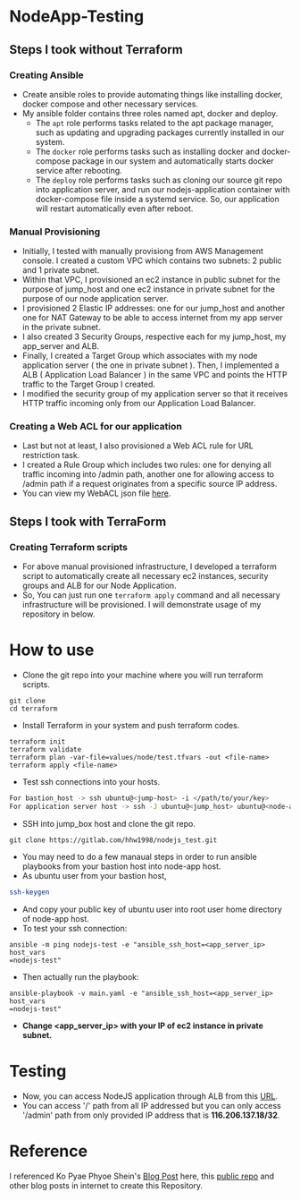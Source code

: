 # NodeApp-Testing



## Steps I took without Terraform

### Creating Ansible 

- Create ansible roles to provide automating things like installing docker, docker compose and other necessary services.
- My ansible folder contains three roles named apt, docker and deploy.
    - The `apt` role performs tasks related to the apt package manager, such as updating and upgrading packages currently installed in our system.
    - The `docker` role performs tasks such as installing docker and docker-compose package in our system and automatically starts docker service after rebooting. 
    - The `deploy` role performs tasks such as cloning our source git repo into application server, and run our nodejs-application container with docker-compose file inside a systemd service. So, our application will restart automatically even after reboot.

### Manual Provisioning

- Initially, I tested with manually provisiong from AWS Management console. I created a custom VPC which contains two subnets: 2 public and 1 private subnet. 
- Within that VPC, I provisioned an ec2 instance in public subnet for the purpose of jump_host and one ec2 instance in private subnet for the purpose of our node application server.
- I provisioned 2 Elastic IP addresses: one for our jump_host and another one for NAT Gateway to be able to access internet from my app server in the private subnet.
- I also created 3 Security Groups, respective each for my jump_host, my app_server and ALB. 
- Finally, I created a Target Group which associates with my node application server ( the one in private subnet ). Then, I implemented a ALB ( Application Load Balancer ) in the same VPC and points the HTTP traffic to the Target Group I created.
- I modified the security group of my application server so that it receives HTTP traffic incoming only from our Application Load Balancer.

### Creating a Web ACL for our application

- Last but not at least, I also provisioned a Web ACL rule for URL restriction task. 
- I created a Rule Group which includes two rules: one for denying all traffic incoming into /admin path, another one for allowing access to /admin path if a request originates from a specific source IP address.
- You can view my WebACL json file [here](./webACL.json).


## Steps I took with TerraForm

### Creating Terraform scripts
- For above manual provisioned infrastructure, I developed a terraform script to automatically create all necessary ec2 instances, security groups and ALB for our Node Application.
- So, You can just run one `terraform apply` command and all necessary infrastructure will be provisioned. I will demonstrate usage of my repository in below. 


# How to use
- Clone the git repo into your machine where you will run terraform scripts.
```
git clone 
cd terraform 
```
- Install Terraform in your system and push terraform codes.
```
terraform init
terraform validate
terraform plan -var-file=values/node/test.tfvars -out <file-name>
terraform apply <file-name>
```
- Test ssh connections into your hosts. 
```sh
For bastion_host -> ssh ubuntu@<jump-host> -i </path/to/your/key>
For application server host -> ssh -J ubuntu@<jump_host> ubuntu@<node-app-host> -i </path/to/your/key>
```
- SSH into jump_box host and clone the git repo.
```
git clone https://gitlab.com/hhw1998/nodejs_test.git
```
- You may need to do a few manaual steps in order to run ansible playbooks from your bastion host into node-app host.
- As ubuntu user from your bastion host,
```sh
ssh-keygen
```
- And copy your public key of ubuntu user into root user home directory of node-app host.
- To test your ssh connection:
```
ansible -m ping nodejs-test -e "ansible_ssh_host=<app_server_ip> host_vars
=nodejs-test"
```
- Then actually run the playbook:
```
ansible-playbook -v main.yaml -e "ansible_ssh_host=<app_server_ip> host_vars
=nodejs-test"
```
- **Change <app_server_ip> with your IP of ec2 instance in private subnet.**

# Testing
- Now, you can access NodeJS application through ALB from this [URL](http://node-lb-521744530.ap-south-1.elb.amazonaws.com/).
- You can access '/' path from all IP addressed but you can only access '/admin' path from only provided IP address that is **116.206.137.18/32**.

# Reference

I referenced Ko Pyae Phyoe Shein's [Blog Post](https://awstip.com/to-set-up-docker-container-inside-ec2-instance-with-terraform-3af5d53e54ba) here, this [public repo](https://github.com/ppshein/terraform-sample-ec2) and other blog posts in internet to create this Repository.